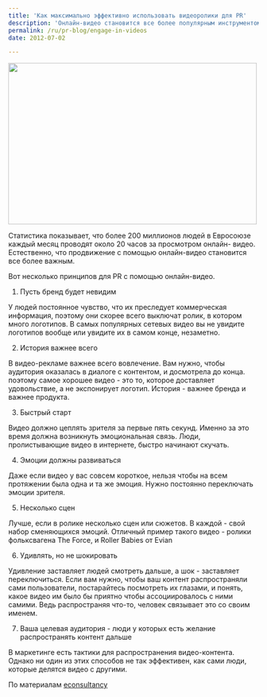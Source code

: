 ```yaml
---
title: 'Как максимально эффективно использовать видеоролики для PR'
description: 'Онлайн-видео становится все более популярным инструментом маркетинга.'
permalink: /ru/pr-blog/engage-in-videos
date: 2012-07-02

---
```


<img src="{{ site.assets }}/upload/videofilm_1.jpg" alt="" class="post__img" width="500" height="325">

Статистика показывает, что более  200 миллионов людей в Евросоюзе каждый месяц проводят около 20 часов за просмотром онлайн- видео. Естественно, что продвижение с помощью онлайн-видео становится все более важным.

Вот несколько принципов для PR с помощью онлайн-видео.

1. Пусть бренд будет невидим

У людей постоянное чувство, что их преследует коммерческая информация, поэтому они скорее всего выключат ролик, в котором много логотипов. В самых популярных сетевых видео вы не увидите логотипов вообще или увидите их в самом конце, незаметно.

2. История важнее всего

В видео-рекламе важнее всего вовлечение. Вам нужно, чтобы аудитория оказалась в диалоге с контентом, и досмотрела до конца. поэтому самое хорошее видео - это то, которое доставляет удовольствие, а не экспонирует логотип. История  - важнее бренда и важнее продукта.

3. Быстрый старт

Видео должно цеплять зрителя за первые пять секунд. Именно за это время должна возникнуть эмоциональная связь. Люди, пролистывающие видео в интернете, быстро  начинают скучать.

4. Эмоции должны развиваться

Даже если видео у вас совсем короткое, нельзя чтобы на всем протяжении была одна и та же эмоция. Нужно постоянно переключать эмоции зрителя.

5. Несколько сцен

Лучше, если в ролике несколько сцен или сюжетов. В каждой - свой набор сменяющихся эмоций. Отличный пример такого видео - ролики фольксвагена The Force, и  Roller Babies от Evian

6. Удивлять, но не шокировать

Удивление заставляет людей смотреть дальше, а шок - заставляет переключиться. Если вам нужно, чтобы ваш контент распространяли сами пользователи, постарайтесь посмотреть их глазами, и понять, какое видео им было бы приятно чтобы ассоциировалось с ними самими. Ведь распространяя что-то, человек связывает это со своим именем.

7. Ваша целевая аудитория - люди у которых есть желание распространять контент дальше

В маркетинге есть тактики для распространения видео-контента. Однако ни один из этих способов не так эффективен, как сами люди, которые делятся видео с другими.

По материалам <a href="https://econsultancy.com/us/blog/10294-seven-tips-for-maximising-engagement-with-online-video-ads">econsultancy</a>

